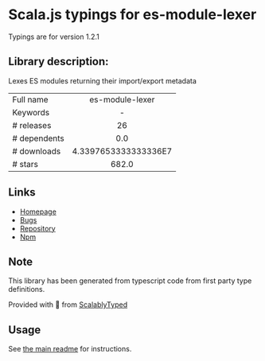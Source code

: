 
# Scala.js typings for es-module-lexer

Typings are for version 1.2.1

## Library description:
Lexes ES modules returning their import/export metadata

|                    |                 |
| ------------------ | :-------------: |
| Full name          | es-module-lexer |
| Keywords           | - |
| # releases         | 26 |
| # dependents       | 0.0 |
| # downloads        | 4.3397653333333336E7 |
| # stars            | 682.0 |

## Links
- [Homepage](https://github.com/guybedford/es-module-lexer#readme)
- [Bugs](https://github.com/guybedford/es-module-lexer/issues)
- [Repository](https://github.com/guybedford/es-module-lexer)
- [Npm](https://www.npmjs.com/package/es-module-lexer)
    


## Note
This library has been generated from typescript code from first party type definitions.

Provided with :purple_heart: from [ScalablyTyped](https://github.com/oyvindberg/ScalablyTyped)

## Usage
See [the main readme](../../readme.md) for instructions.


